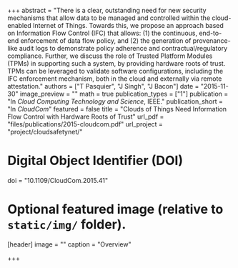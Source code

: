 +++
abstract = "There is a clear, outstanding need for new security mechanisms that allow data to be managed and controlled within the cloud-enabled Internet of Things. Towards this, we propose an approach based on Information Flow Control (IFC) that allows: (1) the continuous, end-to-end enforcement of data flow policy, and (2) the generation of provenance-like audit logs to demonstrate policy adherence and contractual/regulatory compliance. Further, we discuss the role of Trusted Platform Modules (TPMs) in supporting such a system, by providing hardware roots of trust. TPMs can be leveraged to validate software configurations, including the IFC enforcement mechanism, both in the cloud and externally via remote attestation."
authors = ["T Pasquier", "J Singh", "J Bacon"]
date = "2015-11-30"
image_preview = ""
math = true
publication_types = ["1"]
publication = "In *Cloud Computing Technology and Science*, IEEE."
publication_short = "In *CloudCom*"
featured = false
title = "Clouds of Things Need Information Flow Control with Hardware Roots of Trust"
url_pdf = "files/publications/2015-cloudcom.pdf"
url_project = "project/cloudsafetynet/"

# Digital Object Identifier (DOI)
doi = "10.1109/CloudCom.2015.41"

# Optional featured image (relative to `static/img/` folder).
[header]
image = ""
caption = "Overview"

+++
